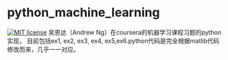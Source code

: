 # python_machine_learning
[![MIT license](https://img.shields.io/dub/l/vibe-d.svg)](https://github.com/lawlite19/MachineLearning_Python/blob/master/LICENSE)
吴恩达（Andrew Ng）在coursera的机器学习课程习题的python实现， 目前包括ex1, ex2, ex3, ex4, ex5,ex6.python代码是完全根据matlib代码修改而来，几乎一一对应。
